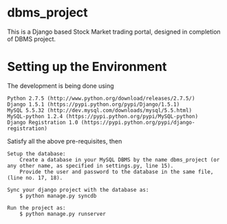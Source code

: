 dbms_project
============

This is a Django based Stock Market trading portal, designed in completion of DBMS project.




Setting up the Environment
==========================

The development is being done using

    Python 2.7.5 (http://www.python.org/download/releases/2.7.5/)
    Django 1.5.1 (https://pypi.python.org/pypi/Django/1.5.1)
    MySQL 5.5.32 (http://dev.mysql.com/downloads/mysql/5.5.html)
    MySQL-python 1.2.4 (https://pypi.python.org/pypi/MySQL-python)
    Django Registration 1.0 (https://pypi.python.org/pypi/django-registration)

    
Satisfy all the above pre-requisites, then

    Setup the database:
        Create a database in your MySQL DBMS by the name dbms_project (or any other name, as specified in settings.py, line 15).
        Provide the user and password to the database in the same file, (line no. 17, 18).

    Sync your django project with the database as:
        $ python manage.py syncdb
        
    Run the project as:
        $ python manage.py runserver
